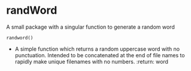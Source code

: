 # randWord
A small package with a singular function to generate a random word

    randword()

* A simple function which returns a random uppercase word with no punctuation.
Intended to be concatenated at the end of file names to rapidly make unique filenames with no numbers.
:return: word

